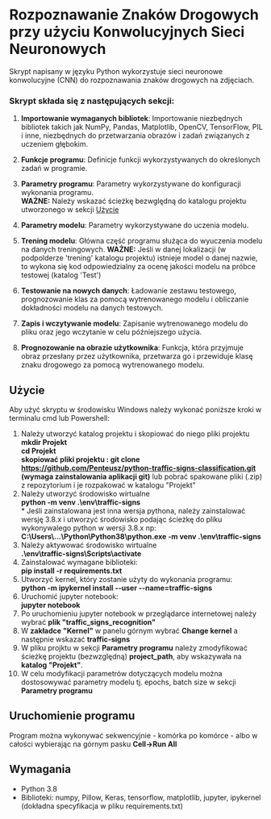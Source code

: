 # Rozpoznawanie Znaków Drogowych przy użyciu Konwolucyjnych Sieci Neuronowych 

Skrypt napisany w języku Python wykorzystuje sieci neuronowe konwolucyjne (CNN) do rozpoznawania znaków drogowych na zdjęciach. 

### Skrypt składa się z następujących sekcji:

1. **Importowanie wymaganych bibliotek**: Importowanie niezbędnych bibliotek takich jak NumPy, Pandas, Matplotlib, OpenCV, TensorFlow, PIL i inne, niezbędnych do przetwarzania obrazów i zadań związanych z uczeniem głębokim.

2. **Funkcje programu**: Definicje funkcji wykorzystywanych do określonych zadań w programie.

3. **Parametry programu**: Parametry wykorzystywane do konfiguracji wykonania programu. \
<b>WAŻNE:</b> Należy wskazać ścieżkę bezwględną do katalogu projektu utworzonego w sekcji [Użycie](#Użycie)

4. **Parametry modelu**: Parametry wykorzystywane do uczenia modelu.

5. **Trening modelu**: Główna część programu służąca do wyuczenia modelu na danych treningowych.
<b>WAŻNE:</b> Jeśli w danej lokalizacji (w podpolderze 'trening' katalogu projektu) istnieje model o danej nazwie, to wykona się kod odpowiedzialny za ocenę jakości modelu na próbce testowej (katalog 'Test')

9. **Testowanie na nowych danych**: Ładowanie zestawu testowego, prognozowanie klas za pomocą wytrenowanego modelu i obliczanie dokładności modelu na danych testowych.

10. **Zapis i wczytywanie modelu**: Zapisanie wytrenowanego modelu do pliku oraz jego wczytanie w celu późniejszego użycia.

11. **Prognozowanie na obrazie użytkownika**: Funkcja, która przyjmuje obraz przesłany przez użytkownika, przetwarza go i przewiduje klasę znaku drogowego za pomocą wytrenowanego modelu.

## Użycie

Aby użyć skryptu w środowisku Windows należy wykonać poniższe kroki w terminalu cmd lub Powershell:

1. Należy utworzyć katalog projektu i skopiować do niego pliki projektu \
<b>mkdir Projekt</b><br>
<b>cd Projekt</b><br>
<b>skopiować pliki projektu : <b>git clone https://github.com/Penteusz/python-traffic-signs-classification.git</b> (wymaga zainstalowania aplikacji git)</b> lub pobrać spakowane pliki (.zip) z repozytorium i je rozpakować w katalogu "Projekt"
2. Należy utworzyć środowisko wirtualne \
<b> python -m venv .\env\traffic-signs</b><br>
\* Jeśli zainstalowana jest inna wersja pythona, należy zainstalować wersję 3.8.x i utworzyć środowisko podając ścieżkę do pliku wykonywalego python w wersji 3.8.x np:
<b>C:\Users\\...\Python\Python38\python.exe -m venv .\env\traffic-signs</b>
3. Należy aktywować środowisko wirtualne \
<b>.\env\traffic-signs\Scripts\activate</b>
4. Zainstalować wymagane biblioteki:\
<b>pip install -r requirements.txt</b>
5. Utworzyć kernel, który zostanie użyty do wykonania programu: \
<b>python -m ipykernel install --user --name=traffic-signs</b>
6. Uruchomić jupyter notebook: \
<b>jupyter notebook</b>
7. Po uruchomieniu jupyter notebook w przeglądarce internetowej należy wybrać <b>plik "traffic_signs_recognition"</b>
8. W <b>zakładce "Kernel"</b> w panelu górnym wybrać <b>Change kernel</b> a następnie wskazać <b>traffic-signs</b>
9. W pliku projktu w sekcji <b>Parametry programu</b> należy zmodyfikować ścieżkę projektu (bezwzględną) <b>project_path</b>, aby wskazywała na <b>katalog "Projekt"</b>.
10. W celu modyfikacji parametrów dotyczących modelu można dostosowywać parametry modelu tj. epochs, batch size w sekcji <b>Parametry programu</b>

## Uruchomienie programu

Program można wykonywać sekwencyjnie - komórka po komórce - albo w całości wybierając na górnym pasku <b>Cell->Run All</b>

## Wymagania

- Python 3.8
- Biblioteki: numpy, Pillow, Keras, tensorflow, matplotlib, jupyter, ipykernel (dokładna specyfikacja w pliku requirements.txt)

